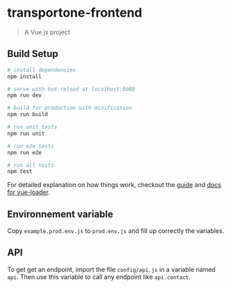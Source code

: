 # transportone-frontend

> A Vue.js project

## Build Setup

``` bash
# install dependencies
npm install

# serve with hot reload at localhost:8080
npm run dev

# build for production with minification
npm run build

# run unit tests
npm run unit

# run e2e tests
npm run e2e

# run all tests
npm test
```

For detailed explanation on how things work, checkout the [guide](http://vuejs-templates.github.io/webpack/) and [docs for vue-loader](http://vuejs.github.io/vue-loader).


 ## Environnement variable

 Copy `example.prod.env.js` to `prod.env.js` and fill up correctly the variables.

 ## API

 To get get an endpoint, import the file `config/api.js` in a variable named `api`. Then use this variable to call any endpoint like `api.contact`.
